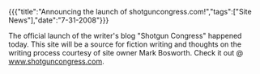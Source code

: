 {{{"title":"Announcing the launch of shotguncongress.com!","tags":["Site News"],"date":"7-31-2008"}}}

The official launch of the writer's blog "Shotgun Congress" happened today.  This site will be a source for fiction writing and thoughts on the writing process courtesy of site owner Mark Bosworth.  Check it out @ <a href="http://www.shotguncongress.com" title="www.shotguncongress.com">www.shotguncongress.com</a>.